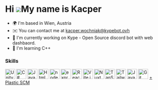# Hi ![](https://user-images.githubusercontent.com/18350557/176309783-0785949b-9127-417c-8b55-ab5a4333674e.gif)My name is Kacper

- 🌍 I'm based in Wien, Austria
- ✉️ You can contact me at [kacper.wochniak@kypebot.ovh](mailto:kacper.wochniak@kypebot.ovh)
- 🚀 I'm currently working on Kype - Open Source discord bot with web dashbaord.
- 🧠 I'm learning C++

### Skills

<p align="left">
<a href="https://unity.com/" target="_blank" rel="noreferrer"><img src="https://svgl.app/library/unity.svg" title="Unity" alt="Unity" width="32" height="32"/></a>
<a href="https://dotnet.microsoft.com/languages/csharp" target="_blank" rel="noreferrer"><img src="https://svgl.app/library/csharp.svg" title="C#" alt="C#" width="32" height="32"/></a>
<a href="https://developer.mozilla.org/en-US/docs/Web/JavaScript" target="_blank" rel="noreferrer"><img src="https://svgl.app/library/javascript.svg" title="JavaScript" alt="JavaScript" width="32" height="32"/></a>
<a href="https://developer.mozilla.org/en-US/docs/Glossary/HTML5" target="_blank" rel="noreferrer"><img src="https://svgl.app/library/html5.svg" title="Html" alt="Html" width="32" height="32"/></a>
<a href="https://nodejs.org/en/" target="_blank" rel="noreferrer"><img src="https://svgl.app/library/nodejs.svg" title="node.js" alt="node.js" width="32" height="32" /></a>
<a href="https://expressjs.com/" target="_blank" rel="noreferrer"><img src="https://svgl.app/library/expressjs.svg" title="express.js" alt="express.js"width="32" height="32"/></a>
<a href="https://reactjs.org/" target="_blank" rel="noreferrer"><img src="https://svgl.app/library/react_dark.svg" title="React" alt="React" width="32" height="32"/></a>
<a href="https://vitejs.dev/" target="_blank" rel="noreferrer"><img src="https://svgl.app/library/vitejs.svg" title="Vite.js" alt="Vite.js" width="32" height="32"/></a>
<a href="https://nuxt.com/" target="_blank" rel="noreferrer"><img src="https://svgl.app/library/nuxt.svg" title="Nuxt.js" alt="Nuxt.js" width="32" height="32"/></a>
<a href="https://tanstack.com/" target="_blank" rel="noreferrer"><img src="https://svgl.app/library/tanstack.svg" title="TanStack" alt="TanStack" width="32" height="32"/></a>
<a href="https://tailwindcss.com/" target="_blank" rel="noreferrer"><img src="https://svgl.app/library/tailwindcss.svg" title="Tailwind CSS" alt="Tailwind CSS" width="32" height="32"/></a>
<a href="https://www.oracle.com/java/" target="_blank" rel="noreferrer"><img src="https://svgl.app/library/java.svg" title="Java" alt="Java" width="32" height="32"/></a>
<a href="https://git-scm.com/" target="_blank" rel="noreferrer"><img src="https://svgl.app/library/git.svg" title="Git" alt="Git" width="32" height="32"/></a>
<a href="https://www.plasticscm.com/" target="_blank" rel="noreferrer">+ Plastic SCM</a>
</p>
